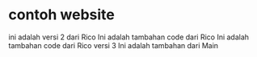 # contoh website

ini adalah versi 2 dari Rico
Ini adalah tambahan code dari Rico
Ini adalah tambahan code dari Rico versi 3
Ini adalah tambahan dari Main
